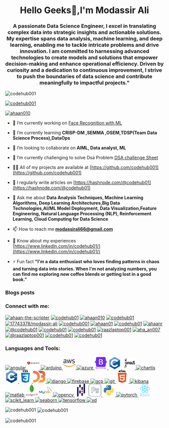 <h1 align="center">Hello Geeks👋,I'm Modassir Ali</h1>
<h3 align="center">A passionate Data Science Engineer, I excel in translating complex data into strategic insights and actionable solutions. My expertise spans data analysis, machine learning, and deep learning, enabling me to tackle intricate problems and drive innovation. I am committed to harnessing advanced technologies to create models and solutions that empower decision-making and enhance operational efficiency. Driven by curiosity and a dedication to continuous improvement, I strive to push the boundaries of data science and contribute meaningfully to impactful projects."</h3>

<p align="left"> <img src="https://komarev.com/ghpvc/?username=codehub001&label=Profile%20views&color=0e75b6&style=flat" alt="codehub001" /> </p>

<p align="left"> <a href="https://github.com/ryo-ma/github-profile-trophy"><img src="https://github-profile-trophy.vercel.app/?username=codehub001" alt="codehub001" /></a> </p>

<p align="left"> <a href="https://twitter.com/ahaan010" target="blank"><img src="https://img.shields.io/twitter/follow/ahaan010?logo=twitter&style=for-the-badge" alt="ahaan010" /></a> </p>

- 🔭 I’m currently working on [Face Recognition with ML](https://github.com/codehub001/Face-Recognition-using-ML-And-Deeplearning-)

- 🌱 I’m currently learning **CRISP-DM ,SEMMA ,OSEM,TDSP(Team Data Science Process),DataOps**

- 👯 I’m looking to collaborate on **AIML, Data analyst, ML**

- 🤝 I’m currently challenging to solve Dsa Problem [DSA challenge Sheet](https://github.com/codehub001/CrackYourInternship)

- 👨‍💻 All of my projects are available at [https://github.com/codehub001](https://github.com/codehub001)

- 📝 I regularly write articles on [https://hashnode.com/@codehub01](https://hashnode.com/@codehub01)

- 💬 Ask me about **Data Analysis Techniques, Machine Learning Algorithms, Deep Learning Architectures,Big Data Technologies,AI/ML Model Deployment, Data Visualization,Feature Engineering, Natural Language Processing (NLP), Reinforcement Learning, Cloud Computing for Data Science**

- 📫 How to reach me **modassirali66@gmail.com**

- 📄 Know about my experiences [https://www.linkedin.com/in/codehub01/](https://www.linkedin.com/in/codehub01/)

- ⚡ Fun fact **"I'm a data enthusiast who loves finding patterns in chaos and turning data into stories. When I'm not analyzing numbers, you can find me exploring new coffee blends or getting lost in a good book."**

### Blogs posts
<!-- BLOG-POST-LIST:START -->
<!-- BLOG-POST-LIST:END -->

<h3 align="left">Connect with me:</h3>
<p align="left">
<a href="https://codepen.io/ahaan-the-scripter" target="blank"><img align="center" src="https://raw.githubusercontent.com/rahuldkjain/github-profile-readme-generator/master/src/images/icons/Social/codepen.svg" alt="ahaan-the-scripter" height="30" width="40" /></a>
<a href="https://dev.to/codehub01" target="blank"><img align="center" src="https://raw.githubusercontent.com/rahuldkjain/github-profile-readme-generator/master/src/images/icons/Social/devto.svg" alt="codehub01" height="30" width="40" /></a>
<a href="https://twitter.com/ahaan010" target="blank"><img align="center" src="https://raw.githubusercontent.com/rahuldkjain/github-profile-readme-generator/master/src/images/icons/Social/twitter.svg" alt="ahaan010" height="30" width="40" /></a>
<a href="https://linkedin.com/in/codehub01" target="blank"><img align="center" src="https://raw.githubusercontent.com/rahuldkjain/github-profile-readme-generator/master/src/images/icons/Social/linked-in-alt.svg" alt="codehub01" height="30" width="40" /></a>
<a href="https://stackoverflow.com/users/17743378/modassir-ali" target="blank"><img align="center" src="https://raw.githubusercontent.com/rahuldkjain/github-profile-readme-generator/master/src/images/icons/Social/stack-overflow.svg" alt="17743378/modassir-ali" height="30" width="40" /></a>
<a href="https://codesandbox.com/codehub001" target="blank"><img align="center" src="https://raw.githubusercontent.com/rahuldkjain/github-profile-readme-generator/master/src/images/icons/Social/codesandbox.svg" alt="codehub001" height="30" width="40" /></a>
<a href="https://kaggle.com/ahaan01" target="blank"><img align="center" src="https://raw.githubusercontent.com/rahuldkjain/github-profile-readme-generator/master/src/images/icons/Social/kaggle.svg" alt="ahaan01" height="30" width="40" /></a>
<a href="https://dribbble.com/codehub01" target="blank"><img align="center" src="https://raw.githubusercontent.com/rahuldkjain/github-profile-readme-generator/master/src/images/icons/Social/dribbble.svg" alt="codehub01" height="30" width="40" /></a>
<a href="https://www.behance.net/ahaanr" target="blank"><img align="center" src="https://raw.githubusercontent.com/rahuldkjain/github-profile-readme-generator/master/src/images/icons/Social/behance.svg" alt="ahaanr" height="30" width="40" /></a>
<a href="https://hashnode.com/@codehub01" target="blank"><img align="center" src="https://raw.githubusercontent.com/rahuldkjain/github-profile-readme-generator/master/src/images/icons/Social/hashnode.svg" alt="@codehub01" height="30" width="40" /></a>
<a href="https://www.codechef.com/users/codehub01" target="blank"><img align="center" src="https://cdn.jsdelivr.net/npm/simple-icons@3.1.0/icons/codechef.svg" alt="codehub01" height="30" width="40" /></a>
<a href="https://www.hackerrank.com/codehub01" target="blank"><img align="center" src="https://raw.githubusercontent.com/rahuldkjain/github-profile-readme-generator/master/src/images/icons/Social/hackerrank.svg" alt="codehub01" height="30" width="40" /></a>
<a href="https://codeforces.com/profile/raazlaptop001" target="blank"><img align="center" src="https://raw.githubusercontent.com/rahuldkjain/github-profile-readme-generator/master/src/images/icons/Social/codeforces.svg" alt="raazlaptop001" height="30" width="40" /></a>
<a href="https://www.leetcode.com/aha_an007" target="blank"><img align="center" src="https://raw.githubusercontent.com/rahuldkjain/github-profile-readme-generator/master/src/images/icons/Social/leet-code.svg" alt="aha_an007" height="30" width="40" /></a>
<a href="https://www.hackerearth.com/@raazlaptop001" target="blank"><img align="center" src="https://raw.githubusercontent.com/rahuldkjain/github-profile-readme-generator/master/src/images/icons/Social/hackerearth.svg" alt="@raazlaptop001" height="30" width="40" /></a>
<a href="https://auth.geeksforgeeks.org/user/codehub01" target="blank"><img align="center" src="https://raw.githubusercontent.com/rahuldkjain/github-profile-readme-generator/master/src/images/icons/Social/geeks-for-geeks.svg" alt="codehub01" height="30" width="40" /></a>
<a href="https://www.topcoder.com/members/codehub01" target="blank"><img align="center" src="https://raw.githubusercontent.com/rahuldkjain/github-profile-readme-generator/master/src/images/icons/Social/topcoder.svg" alt="codehub01" height="30" width="40" /></a>
</p>

<h3 align="left">Languages and Tools:</h3>
<p align="left"> <a href="https://angular.io" target="_blank" rel="noreferrer"> <img src="https://angular.io/assets/images/logos/angular/angular.svg" alt="angular" width="40" height="40"/> </a> <a href="https://angular.io" target="_blank" rel="noreferrer"> <img src="https://raw.githubusercontent.com/devicons/devicon/master/icons/angularjs/angularjs-original-wordmark.svg" alt="angularjs" width="40" height="40"/> </a> <a href="https://www.arduino.cc/" target="_blank" rel="noreferrer"> <img src="https://cdn.worldvectorlogo.com/logos/arduino-1.svg" alt="arduino" width="40" height="40"/> </a> <a href="https://aws.amazon.com" target="_blank" rel="noreferrer"> <img src="https://raw.githubusercontent.com/devicons/devicon/master/icons/amazonwebservices/amazonwebservices-original-wordmark.svg" alt="aws" width="40" height="40"/> </a> <a href="https://azure.microsoft.com/en-in/" target="_blank" rel="noreferrer"> <img src="https://www.vectorlogo.zone/logos/microsoft_azure/microsoft_azure-icon.svg" alt="azure" width="40" height="40"/> </a> <a href="https://getbootstrap.com" target="_blank" rel="noreferrer"> <img src="https://raw.githubusercontent.com/devicons/devicon/master/icons/bootstrap/bootstrap-plain-wordmark.svg" alt="bootstrap" width="40" height="40"/> </a> <a href="https://www.cprogramming.com/" target="_blank" rel="noreferrer"> <img src="https://raw.githubusercontent.com/devicons/devicon/master/icons/c/c-original.svg" alt="c" width="40" height="40"/> </a> <a href="https://canvasjs.com" target="_blank" rel="noreferrer"> <img src="https://raw.githubusercontent.com/Hardik0307/Hardik0307/master/assets/canvasjs-charts.svg" alt="canvasjs" width="40" height="40"/> </a> <a href="https://www.chartjs.org" target="_blank" rel="noreferrer"> <img src="https://www.chartjs.org/media/logo-title.svg" alt="chartjs" width="40" height="40"/> </a> <a href="https://www.w3schools.com/cpp/" target="_blank" rel="noreferrer"> <img src="https://raw.githubusercontent.com/devicons/devicon/master/icons/cplusplus/cplusplus-original.svg" alt="cplusplus" width="40" height="40"/> </a> <a href="https://www.w3schools.com/css/" target="_blank" rel="noreferrer"> <img src="https://raw.githubusercontent.com/devicons/devicon/master/icons/css3/css3-original-wordmark.svg" alt="css3" width="40" height="40"/> </a> <a href="https://d3js.org/" target="_blank" rel="noreferrer"> <img src="https://raw.githubusercontent.com/devicons/devicon/master/icons/d3js/d3js-original.svg" alt="d3js" width="40" height="40"/> </a> <a href="https://www.djangoproject.com/" target="_blank" rel="noreferrer"> <img src="https://cdn.worldvectorlogo.com/logos/django.svg" alt="django" width="40" height="40"/> </a> <a href="https://firebase.google.com/" target="_blank" rel="noreferrer"> <img src="https://www.vectorlogo.zone/logos/firebase/firebase-icon.svg" alt="firebase" width="40" height="40"/> </a> <a href="https://cloud.google.com" target="_blank" rel="noreferrer"> <img src="https://www.vectorlogo.zone/logos/google_cloud/google_cloud-icon.svg" alt="gcp" width="40" height="40"/> </a> <a href="https://git-scm.com/" target="_blank" rel="noreferrer"> <img src="https://www.vectorlogo.zone/logos/git-scm/git-scm-icon.svg" alt="git" width="40" height="40"/> </a> <a href="https://www.w3.org/html/" target="_blank" rel="noreferrer"> <img src="https://raw.githubusercontent.com/devicons/devicon/master/icons/html5/html5-original-wordmark.svg" alt="html5" width="40" height="40"/> </a> <a href="https://www.elastic.co/kibana" target="_blank" rel="noreferrer"> <img src="https://www.vectorlogo.zone/logos/elasticco_kibana/elasticco_kibana-icon.svg" alt="kibana" width="40" height="40"/> </a> <a href="https://www.mathworks.com/" target="_blank" rel="noreferrer"> <img src="https://upload.wikimedia.org/wikipedia/commons/2/21/Matlab_Logo.png" alt="matlab" width="40" height="40"/> </a> <a href="https://www.mongodb.com/" target="_blank" rel="noreferrer"> <img src="https://raw.githubusercontent.com/devicons/devicon/master/icons/mongodb/mongodb-original-wordmark.svg" alt="mongodb" width="40" height="40"/> </a> <a href="https://www.mysql.com/" target="_blank" rel="noreferrer"> <img src="https://raw.githubusercontent.com/devicons/devicon/master/icons/mysql/mysql-original-wordmark.svg" alt="mysql" width="40" height="40"/> </a> <a href="https://opencv.org/" target="_blank" rel="noreferrer"> <img src="https://www.vectorlogo.zone/logos/opencv/opencv-icon.svg" alt="opencv" width="40" height="40"/> </a> <a href="https://pandas.pydata.org/" target="_blank" rel="noreferrer"> <img src="https://raw.githubusercontent.com/devicons/devicon/2ae2a900d2f041da66e950e4d48052658d850630/icons/pandas/pandas-original.svg" alt="pandas" width="40" height="40"/> </a> <a href="https://www.photoshop.com/en" target="_blank" rel="noreferrer"> <img src="https://raw.githubusercontent.com/devicons/devicon/master/icons/photoshop/photoshop-line.svg" alt="photoshop" width="40" height="40"/> </a> <a href="https://www.python.org" target="_blank" rel="noreferrer"> <img src="https://raw.githubusercontent.com/devicons/devicon/master/icons/python/python-original.svg" alt="python" width="40" height="40"/> </a> <a href="https://pytorch.org/" target="_blank" rel="noreferrer"> <img src="https://www.vectorlogo.zone/logos/pytorch/pytorch-icon.svg" alt="pytorch" width="40" height="40"/> </a> <a href="https://reactjs.org/" target="_blank" rel="noreferrer"> <img src="https://raw.githubusercontent.com/devicons/devicon/master/icons/react/react-original-wordmark.svg" alt="react" width="40" height="40"/> </a> <a href="https://scikit-learn.org/" target="_blank" rel="noreferrer"> <img src="https://upload.wikimedia.org/wikipedia/commons/0/05/Scikit_learn_logo_small.svg" alt="scikit_learn" width="40" height="40"/> </a> <a href="https://seaborn.pydata.org/" target="_blank" rel="noreferrer"> <img src="https://seaborn.pydata.org/_images/logo-mark-lightbg.svg" alt="seaborn" width="40" height="40"/> </a> <a href="https://www.tensorflow.org" target="_blank" rel="noreferrer"> <img src="https://www.vectorlogo.zone/logos/tensorflow/tensorflow-icon.svg" alt="tensorflow" width="40" height="40"/> </a> <a href="https://www.adobe.com/products/xd.html" target="_blank" rel="noreferrer"> <img src="https://cdn.worldvectorlogo.com/logos/adobe-xd.svg" alt="xd" width="40" height="40"/> </a> </p>

<p><img align="left" src="https://github-readme-stats.vercel.app/api/top-langs?username=codehub001&show_icons=true&locale=en&layout=compact" alt="codehub001" /></p>

<p>&nbsp;<img align="center" src="https://github-readme-stats.vercel.app/api?username=codehub001&show_icons=true&locale=en" alt="codehub001" /></p>

<p><img align="center" src="https://github-readme-streak-stats.herokuapp.com/?user=codehub001&" alt="codehub001" /></p>
